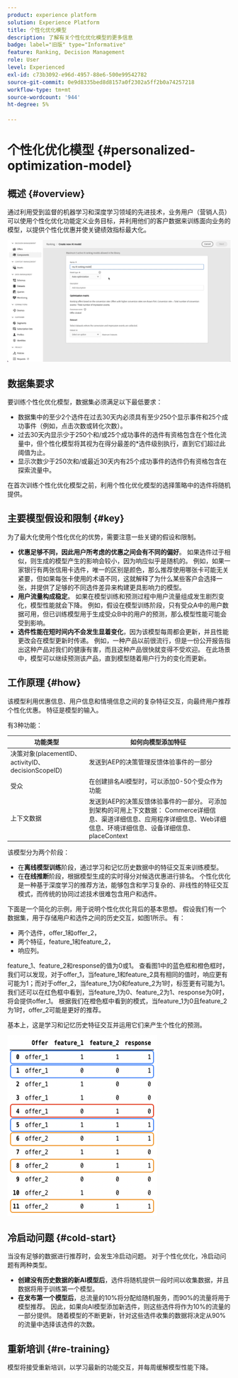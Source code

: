```yaml
---
product: experience platform
solution: Experience Platform
title: 个性化优化模型
description: 了解有关个性化优化模型的更多信息
badge: label="旧版" type="Informative"
feature: Ranking, Decision Management
role: User
level: Experienced
exl-id: c73b3092-e96d-4957-88e6-500e99542782
source-git-commit: 0e9d8335bed8d8157a0f2302a5ff2b0a74257218
workflow-type: tm+mt
source-wordcount: '944'
ht-degree: 5%

---
```


# 个性化优化模型 {#personalized-optimization-model}

## 概述 {#overview}

通过利用受到监督的机器学习和深度学习领域的先进技术，业务用户（营销人员）可以使用个性化优化功能定义业务目标，并利用他们的客户数据来训练面向业务的模型，以提供个性化优惠并使关键绩效指标最大化。

![](../../rn/assets/do-not-localize/ai-ranking.gif)

## 数据集要求

要训练个性化优化模型，数据集必须满足以下最低要求：

* 数据集中的至少2个选件在过去30天内必须具有至少250个显示事件和25个成功事件（例如，点击次数或转化次数）。
* 过去30天内显示少于250个和/或25个成功事件的选件有资格包含在个性化流量中，但个性化模型将其视为在得分最差的*选件级别执行，直到它们超过此阈值为止。
* 显示次数少于250次和/或最近30天内有25个成功事件的选件仍有资格包含在探索流量中。

在首次训练个性化优化模型之前，利用个性化优化模型的选择策略中的选件将随机提供。

## 主要模型假设和限制 {#key}

为了最大化使用个性化优化的优势，需要注意一些关键的假设和限制。

* **优惠足够不同，因此用户所考虑的优惠之间会有不同的偏好**。 如果选件过于相似，则生成的模型产生的影响会较小，因为响应似乎是随机的。
例如，如果一家银行有两张信用卡选件，唯一的区别是颜色，那么推荐使用哪张卡可能无关紧要，但如果每张卡使用的术语不同，这就解释了为什么某些客户会选择一张，并提供了足够的不同选件差异来构建更具影响力的模型。
* **用户流量构成稳定**。 如果在模型训练和预测过程中用户流量组成发生剧烈变化，模型性能就会下降。 例如，假设在模型训练阶段，只有受众A中的用户数据可用，但已训练模型用于生成受众B中的用户的预测，那么模型性能可能会受到影响。
* **选件性能在短时间内不会发生显着变化**，因为该模型每周都会更新，并且性能更改会在模型更新时传递。 例如，一种产品以前很流行，但是一份公开报告指出这种产品对我们的健康有害，而且这种产品很快就变得不受欢迎。 在此场景中，模型可以继续预测该产品，直到模型随着用户行为的变化而更新。

## 工作原理 {#how}

该模型利用优惠信息、用户信息和情境信息之间的复杂特征交互，向最终用户推荐个性化优惠。 特征是模型的输入。

有3种功能：

| 功能类型 | 如何向模型添加特征 |
|--------------|----------------------------|
| 决策对象(placementID、activityID、decisionScopeID) | 发送到AEP的决策管理反馈体验事件的一部分 |
| 受众 | 在创建排名AI模型时，可以添加0-50个受众作为功能 |
| 上下文数据 | 发送到AEP的决策反馈体验事件的一部分。 可添加到架构的可用上下文数据： Commerce详细信息、渠道详细信息、应用程序详细信息、Web详细信息、环境详细信息、设备详细信息、placeContext |

该模型分为两个阶段：

* 在&#x200B;**离线模型训练**&#x200B;阶段，通过学习和记忆历史数据中的特征交互来训练模型。
* 在&#x200B;**在线推断**&#x200B;阶段，根据模型生成的实时得分对候选优惠进行排名。 个性化优化是一种基于深度学习的推荐方法，能够包含和学习复杂的、非线性的特征交互模式，而传统的协同过滤技术很难包含用户和选件。

下面是一个简化的示例，用于说明个性化优化背后的基本思想。 假设我们有一个数据集，用于存储用户和选件之间的历史交互，如图1所示。 有：
* 两个选件，offer_1和offer_2，
* 两个特征，feature_1和feature_2，
* 响应列。

feature_1、feature_2和response的值为0或1。 查看图1中的蓝色框和橙色框时，我们可以发现，对于offer_1，当feature_1和feature_2具有相同的值时，响应更有可能为1；而对于offer_2，当feature_1为0和feature_2为1时，标签更有可能为1。 我们还可以在红色框中看到，当feature_1为0、feature_2为1、response为0时，将会提供offer_1。 根据我们在橙色框中看到的模式，当feature_1为0且feature_2为1时，offer_2可能是更好的推荐。

基本上，这是学习和记忆历史特征交互并运用它们来产生个性化的预测。

![](../assets/perso-ranking-schema.png)

## 冷启动问题 {#cold-start}

当没有足够的数据进行推荐时，会发生冷启动问题。 对于个性化优化，冷启动问题有两种类型。

* **创建没有历史数据的新AI模型后**，选件将随机提供一段时间以收集数据，并且数据将用于训练第一个模型。
* **在发布第一个模型后**，总流量的10%将分配给随机服务，而90%的流量将用于模型推荐。 因此，如果向AI模型添加新选件，则这些选件将作为10%的流量的一部分提供。 随着模型的不断更新，针对这些选件收集的数据将决定从90%的流量中选择该选件的次数。

## 重新培训 {#re-training}

模型将接受重新培训，以学习最新的功能交互，并每周缓解模型性能下降。
